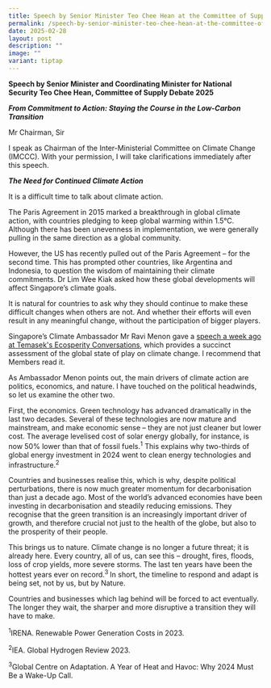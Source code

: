 ```yaml
---
title: Speech by Senior Minister Teo Chee Hean at the Committee of Supply Debate 2025
permalink: /speech-by-senior-minister-teo-chee-hean-at-the-committee-of-supply-debate-2025/
date: 2025-02-28
layout: post
description: ""
image: ""
variant: tiptap
---
```

<p><strong>Speech by Senior Minister and Coordinating Minister for National Security Teo Chee Hean, Committee of Supply Debate 2025</strong>
</p>
<p><strong><em>From Commitment to Action: Staying the Course in the Low-Carbon Transition</em></strong>
</p>
<p>Mr Chairman, Sir</p>
<p>I speak as Chairman of the Inter-Ministerial Committee on Climate Change
(IMCCC). With your permission, I will take clarifications immediately after
this speech.</p>
<p><strong><em>The Need for Continued Climate Action</em></strong>
</p>
<p>It is a difficult time to talk about climate action.</p>
<p>The Paris Agreement in 2015 marked a breakthrough in global climate action,
with countries pledging to keep global warming within 1.5°C. Although there
has been unevenness in implementation, we were generally pulling in the
same direction as a global community.</p>
<p>However, the US has recently pulled out of the Paris Agreement – for the
second time. This has prompted other countries, like Argentina and Indonesia,
to question the wisdom of maintaining their climate commitments. Dr Lim
Wee Kiak asked how these global developments will affect Singapore’s climate
goals.</p>
<p>It is natural for countries to ask why they should continue to make these
difficult changes when others are not. And whether their efforts will even
result in any meaningful change, without the participation of bigger players.</p>
<p>Singapore’s Climate Ambassador Mr Ravi Menon gave a <a href="https://www.nccs.gov.sg/opening-remarks-by-singapore-s-ambassador-for-climate-action-at-ecosperity-conversations/" rel="noopener nofollow" target="_blank">speech a week ago at Temasek's Ecosperity Conversations</a>,
which provides a succinct assessment of the global state of play on climate
change. I recommend that Members read it.</p>
<p>As Ambassador Menon points out, the main drivers of climate action are
politics, economics, and nature. I have touched on the political headwinds,
so let us examine the other two.</p>
<p>First, the economics. Green technology has advanced dramatically in the
last two decades. Several of these technologies are now mature and mainstream,
and make economic sense – they are not just cleaner but lower cost. The
average levelised cost of solar energy globally, for instance, is now 50%
lower than that of fossil fuels.<sup>1</sup> This explains why two-thirds
of global energy investment in 2024 went to clean energy technologies and
infrastructure.<sup>2</sup>
</p>
<p>Countries and businesses realise this, which is why, despite political
perturbations, there is now much greater momentum for decarbonisation than
just a decade ago. Most of the world’s advanced economies have been investing
in decarbonisation and steadily reducing emissions. They recognise that
the green transition is an increasingly important driver of growth, and
therefore crucial not just to the health of the globe, but also to the
prosperity of their people.</p>
<p>This brings us to nature. Climate change is no longer a future threat;
it is already here. Every country, all of us, can see this – drought, fires,
floods, loss of crop yields, more severe storms. The last ten years have
been the hottest years ever on record.<sup>3 </sup> In short, the timeline
to respond and adapt is being set, not by us, but by Nature.</p>
<p>Countries and businesses which lag behind will be forced to act eventually.
The longer they wait, the sharper and more disruptive a transition they
will have to make.</p>
<p></p>
<p></p>
<p></p>
<p></p>
<p></p>
<p></p>
<p></p>
<p></p>
<p></p>
<p><sup>1</sup>IRENA. Renewable Power Generation Costs in 2023.</p>
<p><sup>2</sup>IEA. Global Hydrogen Review 2023.</p>
<p><sup>3</sup>Global Centre on Adaptation. A Year of Heat and Havoc: Why
2024 Must Be a Wake-Up Call.</p>
<p></p>
<p></p>
<p></p>
<p></p>